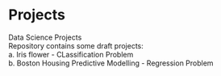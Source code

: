# Projects
Data Science Projects
<br>Repository contains some draft projects:
<br>a. Iris flower - CLassification Problem
<br>b. Boston Housing Predictive Modelling - Regression Problem
